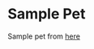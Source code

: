 # Sample Pet
Sample pet from [here](https://medium.com/analytics-vidhya/create-your-own-desktop-pet-with-python-5b369be18868)
